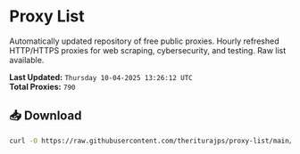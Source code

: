 # Proxy List

Automatically updated repository of free public proxies. Hourly refreshed HTTP/HTTPS proxies for web scraping, cybersecurity, and testing. Raw list available.

**Last Updated:** `Thursday 10-04-2025 13:26:12 UTC`  
**Total Proxies:** `790`

## 📥 Download
```bash
curl -O https://raw.githubusercontent.com/theriturajps/proxy-list/main/proxies.txt
